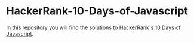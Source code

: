# HackerRank-10-Days-of-Javascript
In this repository you will find the solutions to <a href="https://www.hackerrank.com/domains/tutorials/10-days-of-javascript" target="_blank">HackerRank's 10 Days of Javascript</a>.
